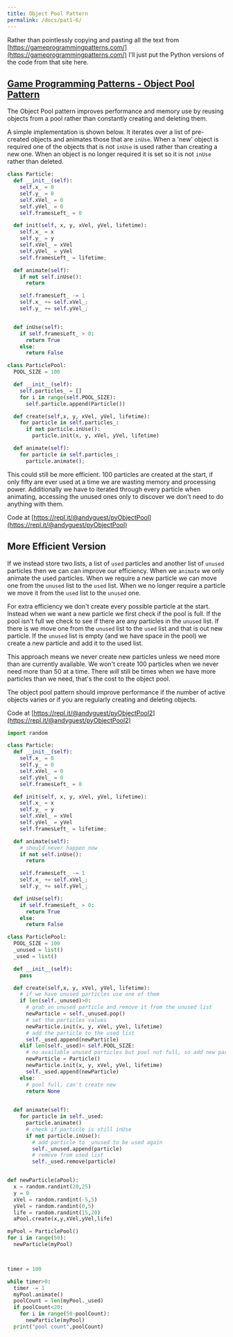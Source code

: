 ```yaml
---
title: Object Pool Pattern
permalink: /docs/pat1-6/
---
```


Rather than pointlessly copying and pasting all the text from [https://gameprogrammingpatterns.com/](https://gameprogrammingpatterns.com/) I'll just put the Python versions of the code from that site here.  

## [Game Programming Patterns - Object Pool Pattern](https://gameprogrammingpatterns.com/object-pool.html)

The Object Pool pattern improves performance and memory use by reusing objects from a pool rather than constantly creating and deleting them.  

A simple implementation is shown below. It iterates over a list of pre-created objects and animates those that are `inUse`. When a 'new' object is required one of the objects that is not `inUse` is used rather than creating a new one. When an object is no longer required it is set so it is not `inUse` rather than deleted.  

```python
class Particle:
  def __init__(self):
    self.x_ = 0
    self.y_ = 0
    self.xVel_ = 0
    self.yVel_ = 0
    self.framesLeft_ = 0

  def init(self, x, y, xVel, yVel, lifetime):
    self.x_ = x
    self.y_ = y
    self.xVel_ = xVel
    self.yVel_ = yVel
    self.framesLeft_ = lifetime;

  def animate(self):
    if not self.inUse():
      return

    self.framesLeft_ -= 1
    self.x_ += self.xVel_;
    self.y_ += self.yVel_;


  def inUse(self):
    if self.framesLeft_ > 0:
      return True
    else:
      return False

class ParticlePool:
  POOL_SIZE = 100

  def __init__(self):
    self.particles_ = []
    for i in range(self.POOL_SIZE):
      self.particle.append(Particle())

  def create(self,x, y, xVel, yVel, lifetime):
    for particle in self.particles_:    
      if not particle.inUse():
        particle.init(x, y, xVel, yVel, lifetime)

  def animate(self):
    for particle in self.particles_:    
      particle.animate();
```

This could still be more efficient. 100 particles are created at the start, if only fifty are ever used at a time we are wasting memory and processing power. Additionally we have to iterated through every particle when animating, accessing the unused ones only to discover we don't need to do anything with them.  

Code at [https://repl.it/@andyguest/pyObjectPool](https://repl.it/@andyguest/pyObjectPool)

## More Efficient Version

If we instead store two lists, a list of `used` particles and another list of `unused` particles then we  can can improve our efficiency. When we `animate` we only animate the used particles. When we require a new particle we can move one from the `unused` list to the `used` list. When we no longer require a particle we move it from the `used` list to the `unused` one.  

For extra efficiency we don't create every possible particle at the start. Instead when we want a new particle we first check if the pool is full. If the pool isn't full we check to see if there are any particles in the `unused` list. If there is we move one from the `unused` list to the `used` list and that is out new particle. If the `unused` list is empty (and we have space in the pool) we create a new particle and add it to the used list.  

This approach means we never create new particles unless we need more than are currently available. We won't create 100 particles when we never need more than 50 at a time. There *will* still be times when we have more particles than we need, that's the cost to the object pool.  

The object pool pattern should improve performance if the number of active objects varies or if you are regularly creating and deleting objects. 

Code at [https://repl.it/@andyguest/pyObjectPool2](https://repl.it/@andyguest/pyObjectPool2)

```python
import random

class Particle:
  def __init__(self):
    self.x_ = 0
    self.y_ = 0
    self.xVel_ = 0
    self.yVel_ = 0
    self.framesLeft_ = 0

  def init(self, x, y, xVel, yVel, lifetime):
    self.x_ = x
    self.y_ = y
    self.xVel_ = xVel
    self.yVel_ = yVel
    self.framesLeft_ = lifetime;

  def animate(self):
    # should never happen now
    if not self.inUse():
      return

    self.framesLeft_ -= 1
    self.x_ += self.xVel_;
    self.y_ += self.yVel_;

  def inUse(self):
    if self.framesLeft_ > 0:
      return True
    else:
      return False

class ParticlePool:
  POOL_SIZE = 100
  _unused = list()
  _used = list()

  def __init__(self):
    pass

  def create(self,x, y, xVel, yVel, lifetime):
    # if we have unused particles use one of them
    if len(self._unused)>0:
      # grab an unused particle and remove it from the unused list
      newParticle = self._unused.pop()
      # set the particles values
      newParticle.init(x, y, xVel, yVel, lifetime)
      # add the particle to the used list
      self._used.append(newParticle)
    elif len(self._used)< self.POOL_SIZE:
      # no available unused particles but pool not full, so add new particle to used 
      newParticle = Particle()
      newParticle.init(x, y, xVel, yVel, lifetime)
      self._used.append(newParticle)
    else:
      # pool full, can't create new
      return None

  
  def animate(self):
    for particle in self._used:    
      particle.animate()
      # check if particle is still inUse
      if not particle.inUse():
        # add particle to _unused to be used again
        self._unused.append(particle)
        # remove from used list
        self._used.remove(particle)


def newParticle(aPool):
  x = random.randint(20,25)
  y = 0
  xVel = random.randint(-5,5)
  yVel = random.randint(0,5)
  life = random.randint(15,20)
  aPool.create(x,y,xVel,yVel,life) 

myPool = ParticlePool()
for i in range(50):
  newParticle(myPool)



timer = 100

while timer>0:
  timer -= 1
  myPool.animate()
  poolCount = len(myPool._used)
  if poolCount<20:
    for i in range(50-poolCount):
      newParticle(myPool)
  print("pool count",poolCount)
```